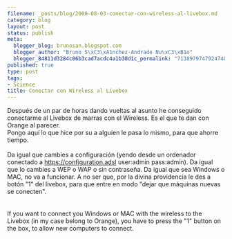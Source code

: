 ```yaml
--- 
filename: _posts/blog/2008-08-03-conectar-con-wireless-al-livebox.md
category: blog
layout: post
status: publish
meta: 
  blogger_blog: brunosan.blogspot.com
  blogger_author: "Bruno S\xC3\xA1nchez-Andrade Nu\xC3\xB1o"
  blogger_84811d3284c06b3cad7acdc4a1b30d1c_permalink: "7138979747924748459"
published: true
type: post
tags: 
- Science
title: Conectar con Wireless al Livebox
---
```

Después de un par de horas dando vueltas al asunto he conseguido conectarme al Livebox de marras con el Wireless. Es el que te dan con Orange al parecer.<br />Pongo aquí lo que hice por su a alguien le pasa lo mismo, para que ahorre tiempo.<br /><br />Da igual que cambies a configuración (yendo desde un ordenador conectado a https://configuration.adsl user:admin pass:admin). Da igual que lo cambies a WEP o WAP o sin contraseña. Da igual que sea Windows o MAC, no va a funcionar. A no ser que, por la divina providencia le des a botón "1" del livebox, para que entre en modo "dejar que máquinas nuevas se conecten".<br /><br /><br />If you want to connect you Windows or MAC with the wireless to the Livebox (in my case belong to Orange), you have to press the "1" button on the box, to allow new computers to connect.
